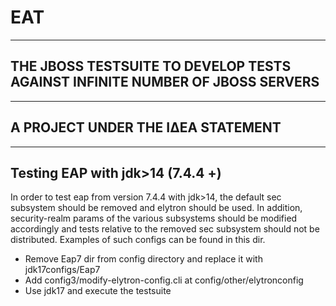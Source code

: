 # EAT
-----
## THE JBOSS TESTSUITE TO DEVELOP TESTS AGAINST INFINITE NUMBER OF JBOSS SERVERS
--------------------------------------------------------------------------------
## A PROJECT UNDER THE ΙΔΕΑ STATEMENT
--------------------------------------


Testing EAP with jdk>14 (7.4.4 +)
--------------------------------------
In order to test eap from version 7.4.4 with jdk>14, the default sec subsystem should be removed and elytron should be used.
In addition, security-realm params of the various subsystems should be modified accordingly and tests relative to the removed sec subsystem should not be distributed.
Examples of such configs can be found in this dir. 


- Remove Eap7 dir from config directory and replace it with jdk17configs/Eap7
- Add config3/modify-elytron-config.cli at config/other/elytronconfig
- Use jdk17 and execute the testsuite





